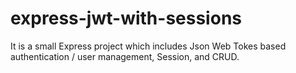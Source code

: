 # express-jwt-with-sessions
It is a small Express project which includes Json Web Tokes based authentication / user management, Session, and CRUD.
